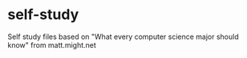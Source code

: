 # self-study
Self study files based on "What every computer science major should know" from matt.might.net
